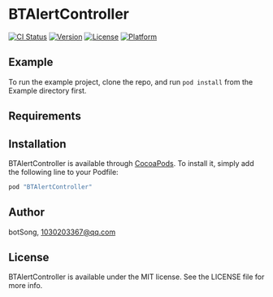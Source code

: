 # BTAlertController

[![CI Status](http://img.shields.io/travis/botSong/BTAlertController.svg?style=flat)](https://travis-ci.org/botSong/BTAlertController)
[![Version](https://img.shields.io/cocoapods/v/BTAlertController.svg?style=flat)](http://cocoapods.org/pods/BTAlertController)
[![License](https://img.shields.io/cocoapods/l/BTAlertController.svg?style=flat)](http://cocoapods.org/pods/BTAlertController)
[![Platform](https://img.shields.io/cocoapods/p/BTAlertController.svg?style=flat)](http://cocoapods.org/pods/BTAlertController)

## Example

To run the example project, clone the repo, and run `pod install` from the Example directory first.

## Requirements

## Installation

BTAlertController is available through [CocoaPods](http://cocoapods.org). To install
it, simply add the following line to your Podfile:

```ruby
pod "BTAlertController"
```

## Author

botSong, 1030203367@qq.com

## License

BTAlertController is available under the MIT license. See the LICENSE file for more info.

